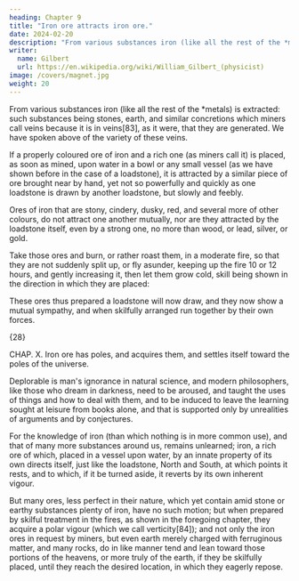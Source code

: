 ```yaml
---
heading: Chapter 9
title: "Iron ore attracts iron ore."
date: 2024-02-20
description: "From various substances iron (like all the rest of the *metals) is extracted"
writer:
  name: Gilbert
  url: https://en.wikipedia.org/wiki/William_Gilbert_(physicist)
image: /covers/magnet.jpg
weight: 20
---
```




From various substances iron (like all the rest of the *metals) is extracted: such substances being stones, earth, and similar concretions which miners call veins because it is in veins[83], as it were, that they are generated. We have spoken above of the variety of these veins. 

If a properly coloured ore of iron and a rich one (as miners call it) is placed, as soon as mined, upon water in a bowl or any small vessel (as we have shown before in the case of a loadstone), it is attracted by a similar piece of ore brought near by hand, yet not so powerfully and quickly as one loadstone is drawn by another loadstone, but slowly and feebly. 

Ores of iron that are stony, cindery, dusky, red, and several more of other colours, do not attract one another mutually, nor are they attracted by the loadstone itself, even by a strong one, no more than wood, or lead, silver, or gold.

Take those ores and burn, or rather roast them, in a moderate fire, so that they are not suddenly split up, or fly asunder, keeping up the fire 10 or 12 hours, and gently increasing it, then let them grow cold, skill being shown in the direction in which they are placed: 

These ores thus prepared a loadstone will now draw, and they now show a mutual sympathy, and when skilfully arranged run together by their own forces.


{28}

CHAP. X. Iron ore has poles, and acquires them, and settles itself toward the poles of the universe.

Deplorable is man's ignorance in natural science, and modern philosophers, like those who dream in darkness, need to be aroused, and taught the uses of things and how to deal with them, and to be induced to leave the learning sought at leisure from books alone, and that is supported only by unrealities of arguments and by conjectures. 

For the knowledge of iron (than which nothing is in more common use), and that of many more substances around us, remains unlearned; iron, a rich ore of which, placed in a vessel upon water, by an innate property of its own directs itself, just like the loadstone, North and South, at which points it rests, and to which, if it be turned aside, it reverts by its own inherent vigour. 

But many ores, less perfect in their nature, which yet contain amid stone or earthy substances plenty of iron, have no such motion; but when prepared by skilful treatment in the fires, as shown in the foregoing chapter, they acquire a polar vigour (which we call verticity[84]); and not only the iron ores in request by miners, but even earth merely charged with ferruginous matter, and many rocks, do in like manner tend and lean toward those portions of the heavens, or more truly of the earth, if they be skilfully placed, until they reach the desired location, in which they eagerly repose.


